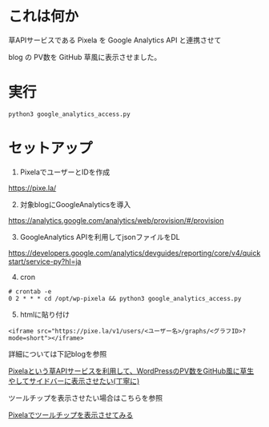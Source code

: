 # これは何か

草APIサービスである Pixela を Google Analytics API と連携させて

blog の PV数を GitHub 草風に表示させました。

# 実行

```
python3 google_analytics_access.py
```

# セットアップ

1. PixelaでユーザーとIDを作成

https://pixe.la/

2. 対象blogにGoogleAnalyticsを導入

https://analytics.google.com/analytics/web/provision/#/provision

3. GoogleAnalytics APIを利用してjsonファイルをDL

https://developers.google.com/analytics/devguides/reporting/core/v4/quickstart/service-py?hl=ja

4. cron

```
# crontab -e
0 2 * * * cd /opt/wp-pixela && python3 google_analytics_access.py
```

5. htmlに貼り付け

```
<iframe src="https://pixe.la/v1/users/<ユーザー名>/graphs/<グラフID>?mode=short"></iframe>
```

詳細については下記blogを参照

[Pixelaという草APIサービスを利用して、WordPressのPV数をGitHub風に草生やしてサイドバーに表示させたい(丁寧に)](https://wp.suwa3.me/2019/12/28/pixela%e3%81%a8%e3%81%84%e3%81%86%e8%8d%89api%e3%82%b5%e3%83%bc%e3%83%93%e3%82%b9%e3%82%92%e5%88%a9%e7%94%a8%e3%81%97%e3%81%a6%e3%80%81wordpress%e3%81%aepv%e6%95%b0%e3%82%92github%e9%a2%a8%e3%81%ab-2/)

ツールチップを表示させたい場合はこちらを参照

[Pixelaでツールチップを表示させてみる](https://wp.suwa3.me/2019/12/29/pixela%e3%81%a7%e3%83%84%e3%83%bc%e3%83%ab%e3%83%81%e3%83%83%e3%83%97%e3%82%92%e8%a1%a8%e7%a4%ba%e3%81%95%e3%81%9b%e3%81%a6%e3%81%bf%e3%82%8b/)

